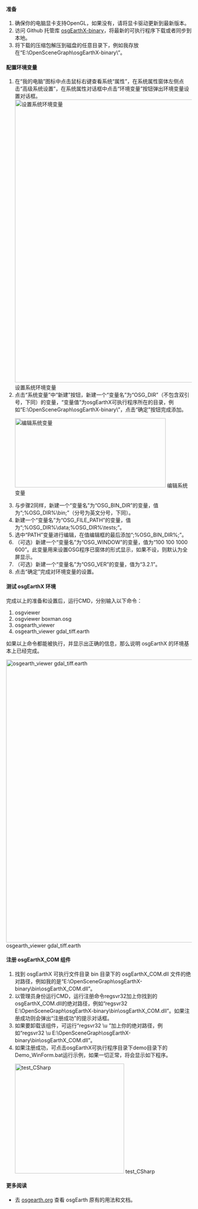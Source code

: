 <h4>准备</h4>
<ol>
	<li>确保你的电脑显卡支持OpenGL，如果没有，请将显卡驱动更新到最新版本。</li>
	<li>访问 Github 托管库 <a href="https://github.com/haozzzzzzzz/osgEarthX-binary" target="_blank">osgEarthX-binary</a>，将最新的可执行程序下载或者同步到本地。</li>
	<li>将下载的压缩包解压到磁盘的任意目录下，例如我存放在“E:\OpenSceneGraph\osgEarthX-binary\”。</li>
</ol>
<h4>配置环境变量</h4>
<ol>
	<li>在“我的电脑”图标中点击鼠标右键查看系统“属性”，在系统属性窗体左侧点击“高级系统设置”，在系统属性对话框中点击“环境变量”按钮弹出环境变量设置对话框。
<a href="http://img17.poco.cn/mypoco/myphoto/20151109/01/17843243820151109011240059.png?1366x768_130" target="_blank"><img src="http://img17.poco.cn/mypoco/myphoto/20151109/01/17843243820151109011240059.png?1366x768_130" alt="设置系统环境变量" width="1366" height="768" /></a> 设置系统环境变量</li>
	<li>点击“系统变量”中“新建”按钮，新建一个“变量名”为“OSG_DIR”（不包含双引号，下同）的变量，“变量值”为osgEarthX可执行程序所在的目录，例如“E:\OpenSceneGraph\osgEarthX-binary\”，点击“确定”按钮完成添加。

<a href="http://img17.poco.cn/mypoco/myphoto/20151109/01/17843243820151109012922092.png?409x188_130" target="_blank"><img src="http://img17.poco.cn/mypoco/myphoto/20151109/01/17843243820151109012922092.png?409x188_130" alt="编辑系统变量" width="409" height="188" /></a> 编辑系统变量</li>
	<li>与步骤2同样，新建一个“变量名”为“OSG_BIN_DIR”的变量，值为“;%OSG_DIR%\bin;”（分号为英文分号，下同）。</li>
	<li>新建一个“变量名”为“OSG_FILE_PATH”的变量，值为“;%OSG_DIR%\data;%OSG_DIR%\tests;”。</li>
	<li>选中“PATH”变量进行编辑，在值编辑框的最后添加“;%OSG_BIN_DIR%;”。</li>
	<li>（可选）新建一个“变量名”为“OSG_WINDOW”的变量，值为“100 100 1000 600”。此变量用来设置OSG程序已窗体的形式显示，如果不设，则默认为全屏显示。</li>
	<li>（可选）新建一个“变量名”为“OSG_VER”的变量，值为“3.2.1”。</li>
	<li>点击“确定”完成对环境变量的设置。</li>
</ol>
<h4>测试 osgEarthX 环境</h4>
完成以上的准备和设置后，运行CMD，分别输入以下命令：
<ol>
	<li>osgviewer</li>
	<li>osgviewer boxman.osg</li>
	<li>osgearth_viewer</li>
	<li>osgearth_viewer gdal_tiff.earth</li>
</ol>
如果以上命令都能被执行，并显示出正确的信息，那么说明 osgEarthX 的环境基本上已经完成。

<a href="http://img17.poco.cn/mypoco/myphoto/20151109/01/17843243820151109013653089.png?1366x768_130" target="_blank"><img src="http://img17.poco.cn/mypoco/myphoto/20151109/01/17843243820151109013653089.png?1366x768_130" alt="osgearth_viewer gdal_tiff.earth" width="1366" height="768" /></a> 
osgearth_viewer gdal_tiff.earth

<h4>注册 osgEarthX_COM 组件</h4>
<ol>
	<li>找到 osgEarthX 可执行文件目录 bin 目录下的 osgEarthX_COM.dll 文件的绝对路径，例如我的是“E:\OpenSceneGraph\osgEarthX-binary\bin\osgEarthX_COM.dll”。</li>
	<li>以管理员身份运行CMD，运行注册命令regsvr32加上你找到的osgEarthX_COM.dll的绝对路径，例如“regsvr32 E:\OpenSceneGraph\osgEarthX-binary\bin\osgEarthX_COM.dll”。如果注册成功则会弹出“注册成功”的提示对话框。</li>
	<li>如果要卸载该组件，可运行“regsvr32 \u ”加上你的绝对路径，例如“regsvr32 \u E:\OpenSceneGraph\osgEarthX-binary\bin\osgEarthX_COM.dll”。</li>
	<li>如果注册成功，可点击osgEarthX可执行程序目录下demo目录下的Demo_WinForm.bat运行示例，如果一切正常，将会显示如下程序。

<a href="http://img17.poco.cn/mypoco/myphoto/20151109/01/17843243820151109014119017.png?296x298_130" target="_blank"><img src="http://img17.poco.cn/mypoco/myphoto/20151109/01/17843243820151109014119017.png?296x298_130" alt="test_CSharp" width="296" height="298" /></a> test_CSharp</li>
</ol>
<h4>更多阅读</h4>
<ul>
	<li>去 <a href="http://osgearth.org/" target="_blank">osgearth.org</a> 查看 osgEarth 原有的用法和文档。</li>
</ul>
